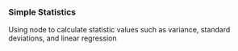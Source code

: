 ### Simple Statistics 
Using node to calculate statistic values such as variance, standard deviations, and linear regression
